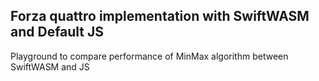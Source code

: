 ## Forza quattro implementation with SwiftWASM and Default JS

Playground to compare performance of MinMax algorithm between SwiftWASM and JS
